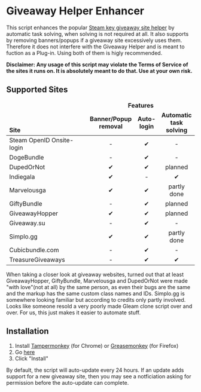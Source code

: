 # Giveaway Helper Enhancer
This script enhances the popular [Steam key giveaway site helper](https://github.com/Citrinate/giveawayHelper) by automatic task solving, when solving is not required at all. It also supports by removing banners/popups if a giveaway site excessively uses them. Therefore it does not interfere with the Giveaway Helper and is meant to fuction as a Plug-in. Using both of them is higly recommended.

**Disclaimer: Any usage of this script may violate the Terms of Service of the sites it runs on. It is absolutely meant to do that. Use at your own risk.**

## Supported Sites
<table>
  <thead>
    <tr>
      <td rowspan="2" width="444px" valign="bottom"><strong>Site</strong></td>
      <td colspan="3" width="443px" align="center"><strong>Features</strong></td>
    </tr>
    <tr>
      <td align="center"><strong>Banner/Popup removal</strong></td>
      <td align="center"><strong>Auto-login</strong></td>
      <td align="center"><strong>Automatic task solving</strong></td>
    </tr>
  </thead>
  <tbody>
    <tr><td>Steam OpenID Onsite-login</td><td align="center">-</td><td align="center">✔</td><td align="center">-</td></tr>
    <tr><td>DogeBundle</td><td align="center">-</td><td align="center">✔</td><td align="center">-</td></tr>
    <tr><td>DupedOrNot</td><td align="center">✔</td><td align="center">✔</td><td align="center">planned</td></tr>
    <tr><td>Indiegala</td><td align="center">✔</td><td align="center">-</td><td align="center">✔</td></tr>
    <tr><td>Marvelousga</td><td align="center">✔</td><td align="center">✔</td><td align="center">partly done</td></tr>
    <tr><td>GiftyBundle</td><td align="center">-</td><td align="center">✔</td><td align="center">planned</td></tr>
    <tr><td>GiveawayHopper</td><td align="center">✔</td><td align="center">✔</td><td align="center">planned</td></tr>
    <tr><td>Giveaway.su</td><td align="center">-</td><td align="center">✔</td><td align="center">-</td></tr>
    <tr><td>Simplo.gg</td><td align="center">✔</td><td align="center">✔</td><td align="center">partly done</td></tr>
    <tr><td>Cubicbundle.com</td><td align="center">-</td><td align="center">✔</td><td align="center">-</td></tr>
    <tr><td>TreasureGiveaways</td><td align="center">-</td><td align="center">✔</td><td align="center">✔</td></tr>
    <!--
    <tr><td>ChubbyKeys</td><td align="center">✔</td><td></td><td></td></tr>
    <tr><td>Embloo</td><td align="center">✔</td><td></td><td></td></tr>
    <tr><td>GetKeys</td><td align="center">✔</td><td></td><td align="center">✔</td></tr>
    <tr><td>Ghame.ru</td><td align="center">✔</td><td></td><td></td></tr>
    <tr><td>Gleam.io (<a href="https://raw.githubusercontent.com/Citrinate/giveawayHelper/master/images/gleam.png">preview</a>)</td><td align="center">✔</td><td align="center">✔</td><td align="center">✔</td></tr>
    <tr><td>HRK</td><td align="center">✔</td><td></td><td></td></tr>
    <tr><td>Key Champions</td><td align="center">✔</td><td></td><td></td></tr>
    <tr><td>Prys.ga</td><td align="center">✔</td><td></td><td></td></tr>
    <tr><td>Steam Friends</td><td align="center">✔</td><td></td><td></td></tr>
    <tr><td>Who's Gaming Now?!</td><td align="center">✔</td><td></td><td></td></tr>
    -->
  </tbody>
</table>
When taking a closer look at giveaway websites, turned out that at least GiveawayHopper, GiftyBundle, Marvelousga and DupedOrNot were made "with love"(not at all) by the same person, as even their bugs are the same and the markup has the same custom class names and IDs. Simplo.gg is somewhere looking familiar but according to credits only partly involved. Looks like someone resold a very poorly made Gleam clone script over and over. For us, this just makes it easier to automate stuff.


## Installation
1. Install [Tampermonkey](https://chrome.google.com/webstore/detail/tampermonkey/dhdgffkkebhmkfjojejmpbldmpobfkfo) (for Chrome) or [Greasemonkey](https://addons.mozilla.org/en-US/firefox/addon/greasemonkey/) (for Firefox)
2. Go [here](https://raw.githubusercontent.com/gekkedev/giveawayHelperEnhancer/master/giveawayHelperEnhancer.user.js)
3. Click "Install"

By default, the script will auto-update every 24 hours.  If an update adds support for a new giveaway site, then you may see a notficiation asking for permission before the auto-update can complete.
